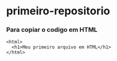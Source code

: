 # primeiro-repositorio

### Para copiar o codigo em HTML
```
<html>
  <h1>Meu primeiro arquivo em HTML</h1>
</html>
```

